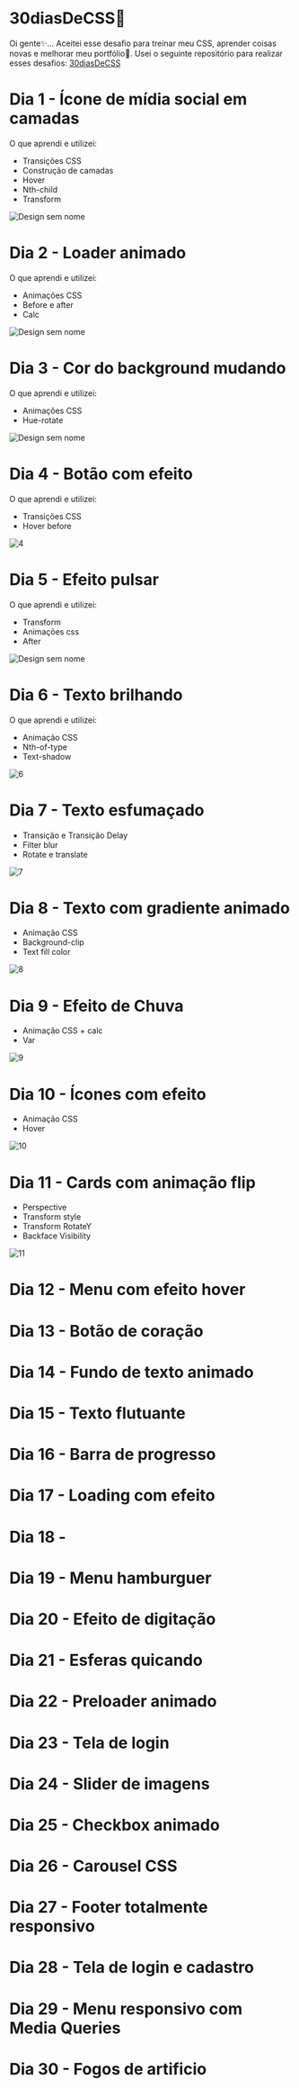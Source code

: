 # 30diasDeCSS🚀

Oi gente✨...
Aceitei esse desafio para treinar meu CSS, aprender coisas novas e melhorar meu portfólio🚀.
Usei o seguinte repositório para realizar esses desafios: [30diasDeCSS](https://github.com/MilenaCarecho/30diasDeCSS#id01)

# Dia 1 - Ícone de mídia social em camadas
O que aprendi e utilizei:
* Transições CSS
* Construção de camadas
* Hover
* Nth-child
* Transform

![Design sem nome](https://user-images.githubusercontent.com/69852246/235525805-7bace409-5211-4cf4-985e-fa97f9000dc8.gif)

# Dia 2 - Loader animado
O que aprendi e utilizei:
* Animações CSS
* Before e after
* Calc

![Design sem nome](https://user-images.githubusercontent.com/69852246/235758939-6bcae660-d0d2-4276-b91a-d1b046a4c049.gif)

# Dia 3 - Cor do background mudando
O que aprendi e utilizei:
* Animações CSS
* Hue-rotate

![Design sem nome](https://user-images.githubusercontent.com/69852246/236006529-b61524dd-a02d-48ef-a863-b064f5260993.gif)

# Dia 4 - Botão com efeito
O que aprendi e utilizei:
* Transições CSS
* Hover before

![4](https://user-images.githubusercontent.com/69852246/236290661-08129010-d6e5-42b3-995b-a06720bb83be.gif)


# Dia 5 - Efeito pulsar
O que aprendi e utilizei:
* Transform
* Animações css
* After

![Design sem nome](https://user-images.githubusercontent.com/69852246/236520990-264ae5a2-ef03-40d2-a7bf-b725d50289d7.gif)

# Dia 6 - Texto brilhando
O que aprendi e utilizei:
* Animação CSS
* Nth-of-type
* Text-shadow

![6](https://user-images.githubusercontent.com/69852246/236642703-43ec36bf-f6fa-48d7-b886-814cc20eaad9.gif)

# Dia 7 - Texto esfumaçado
* Transição e Transição Delay 
* Filter blur
* Rotate e translate

![7](https://user-images.githubusercontent.com/69852246/236712437-28d2b404-c848-41df-a50b-deeae8a49911.gif)

# Dia 8 - Texto com gradiente animado
* Animação CSS
* Background-clip
* Text fill color

![8](https://user-images.githubusercontent.com/69852246/236902707-c4dea93c-5827-447e-99f3-82dff2590f42.gif)

# Dia 9 - Efeito de Chuva
* Animação CSS + calc
* Var

![9](https://github.com/Brenda-A-S/30-days-css/assets/69852246/f24ee5b5-8771-48fb-a25a-86ba17d3171d)

# Dia 10 - Ícones com efeito
* Animação CSS
* Hover

![10](https://github.com/Brenda-A-S/30-days-css/assets/69852246/b99e1cb7-d4fc-4dc1-a86b-adb6f1084457)

# Dia 11 - Cards com animação flip
* Perspective
* Transform style
* Transform RotateY
* Backface Visibility

![11](https://github.com/Brenda-A-S/30-days-css/assets/69852246/0619311c-e9f7-4d2c-bab5-7223929b156f)

# Dia 12 - Menu com efeito hover



# Dia 13 - Botão de coração
# Dia 14 - Fundo de texto animado
# Dia 15 - Texto flutuante
# Dia 16 - Barra de progresso
# Dia 17 - Loading com efeito
# Dia 18 - 
# Dia 19 - Menu hamburguer
# Dia 20 - Efeito de digitação
# Dia 21 - Esferas quicando
# Dia 22 - Preloader animado
# Dia 23 - Tela de login
# Dia 24 - Slider de imagens
# Dia 25 - Checkbox animado
# Dia 26 - Carousel CSS
# Dia 27 - Footer totalmente responsivo
# Dia 28 - Tela de login e cadastro
# Dia 29 - Menu responsivo com Media Queries
# Dia 30 - Fogos de artificio
